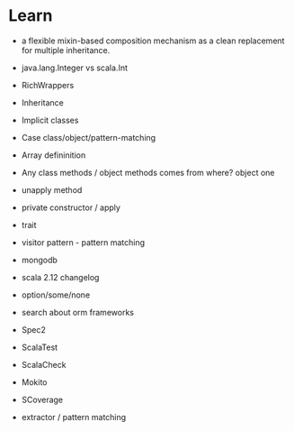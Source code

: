 # Learn

- a flexible mixin-based composition mechanism as a clean replacement for
  multiple inheritance.

- java.lang.Integer vs scala.Int
- RichWrappers

- Inheritance

- Implicit classes

- Case class/object/pattern-matching

- Array defininition

- Any class methods / object methods comes from where? object one

- unapply method

- private constructor / apply

- trait

- visitor pattern - pattern matching

- mongodb

- scala 2.12 changelog

- option/some/none
- search about orm frameworks
- Spec2
- ScalaTest
- ScalaCheck
- Mokito

- SCoverage

- extractor / pattern matching
